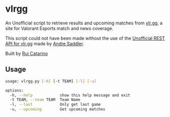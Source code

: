 # vlrgg
An Unofficial script to retrieve results and upcoming matches from [vlr.gg](https://www.vlr.gg/), a site for Valorant Esports match and news coverage.

This script could not have been made without the use of the [Unofficial REST API for vlr.gg](https://github.com/axsddlr/vlrggapi) made by [Andre Saddler](https://github.com/axsddlr/).

Built by [Rui Catarino](https://github.com/ruitcatarino)

## Usage

```bash
usage: vlrgg.py [-h] [-t TEAM] [-l] [-u]

options:
  -h, --help            show this help message and exit
  -t TEAM, --team TEAM  Team Name
  -l, --last            Only get last game
  -u, --upcoming        Get upcoming matches
  ```
